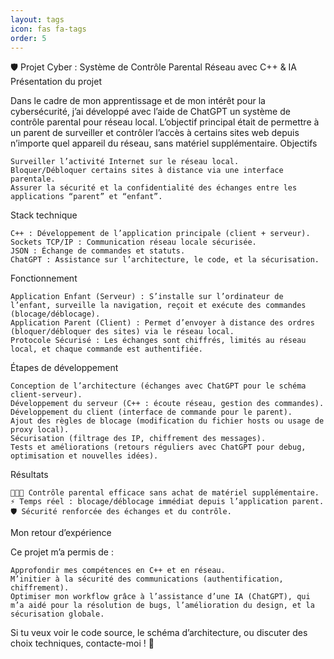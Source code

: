 ```yaml
---
layout: tags
icon: fas fa-tags
order: 5
---
```

🛡️ Projet Cyber : Système de Contrôle Parental Réseau avec C++ & IA
Présentation du projet

Dans le cadre de mon apprentissage et de mon intérêt pour la cybersécurité, j’ai développé avec l’aide de ChatGPT un système de contrôle parental pour réseau local. L’objectif principal était de permettre à un parent de surveiller et contrôler l’accès à certains sites web depuis n’importe quel appareil du réseau, sans matériel supplémentaire.
Objectifs

    Surveiller l’activité Internet sur le réseau local.
    Bloquer/Débloquer certains sites à distance via une interface parentale.
    Assurer la sécurité et la confidentialité des échanges entre les applications “parent” et “enfant”.

Stack technique

    C++ : Développement de l’application principale (client + serveur).
    Sockets TCP/IP : Communication réseau locale sécurisée.
    JSON : Échange de commandes et statuts.
    ChatGPT : Assistance sur l’architecture, le code, et la sécurisation.

Fonctionnement

    Application Enfant (Serveur) : S’installe sur l’ordinateur de l’enfant, surveille la navigation, reçoit et exécute des commandes (blocage/déblocage).
    Application Parent (Client) : Permet d’envoyer à distance des ordres (bloquer/débloquer des sites) via le réseau local.
    Protocole Sécurisé : Les échanges sont chiffrés, limités au réseau local, et chaque commande est authentifiée.

Étapes de développement

    Conception de l’architecture (échanges avec ChatGPT pour le schéma client-serveur).
    Développement du serveur (C++ : écoute réseau, gestion des commandes).
    Développement du client (interface de commande pour le parent).
    Ajout des règles de blocage (modification du fichier hosts ou usage de proxy local).
    Sécurisation (filtrage des IP, chiffrement des messages).
    Tests et améliorations (retours réguliers avec ChatGPT pour debug, optimisation et nouvelles idées).

Résultats

    👨‍👩‍👧 Contrôle parental efficace sans achat de matériel supplémentaire.
    ⚡ Temps réel : blocage/déblocage immédiat depuis l’application parent.
    🛡️ Sécurité renforcée des échanges et du contrôle.

Mon retour d’expérience

Ce projet m’a permis de :

    Approfondir mes compétences en C++ et en réseau.
    M’initier à la sécurité des communications (authentification, chiffrement).
    Optimiser mon workflow grâce à l’assistance d’une IA (ChatGPT), qui m’a aidé pour la résolution de bugs, l’amélioration du design, et la sécurisation globale.

Si tu veux voir le code source, le schéma d’architecture, ou discuter des choix techniques, contacte-moi ! 🚀

